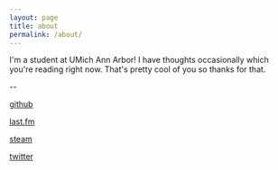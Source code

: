 ```yaml
---
layout: page
title: about
permalink: /about/
---
```


I'm a student at UMich Ann Arbor! I have thoughts occasionally which you're reading right now. That's pretty cool of you so thanks for that.

--

[github](https://github.com/mackeyefake)

[last.fm](https://www.last.fm/user/mackeyecolon3)

[steam](https://steamcommunity.com/id/mackeyefake/)

[twitter](https://twitter.com/mackeyefake)

